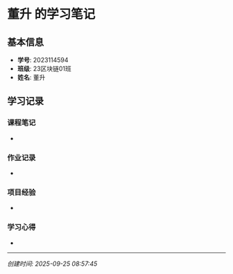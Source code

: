 # 董升 的学习笔记

## 基本信息
- **学号**: 2023114594
- **班级**: 23区块链01班
- **姓名**: 董升

## 学习记录

### 课程笔记
- 

### 作业记录
- 

### 项目经验
- 

### 学习心得
- 

---
*创建时间: 2025-09-25 08:57:45*
